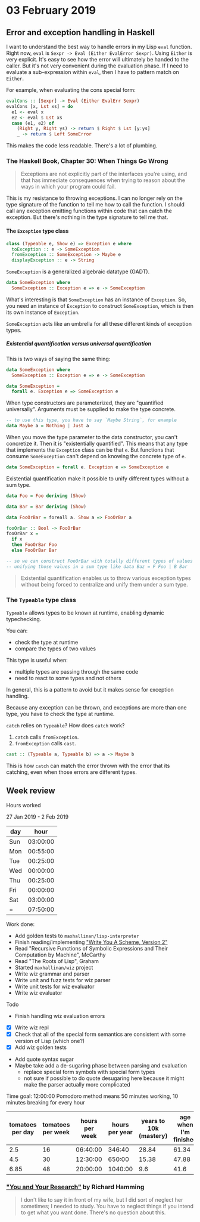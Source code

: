 # 03 February 2019

## Error and exception handling in Haskell

I want to understand the best way to handle errors in my Lisp `eval` function.
Right now, `eval` is `Sexpr -> Eval (Either EvalError Sexpr)`.
Using `Either` is very explicit.
It's easy to see how the error will ultimately be handed to the caller.
But it's not very convenient during the evaluation phase.
If I need to evaluate a sub-expression within `eval`, then I have to pattern
match on `Either`.

For example, when evaluating the cons special form:

```haskell
evalCons :: [Sexpr] -> Eval (Either EvalErr Sexpr)
evalCons [x, Lst xs] = do
  e1 <- eval x
  e2 <- eval $ Lst xs
  case (e1, e2) of
    (Right y, Right ys) -> return $ Right $ Lst [y:ys]
    _ -> return $ Left SomeError
```

This makes the code less readable.
There's a lot of plumbing.

### The Haskell Book, Chapter 30: When Things Go Wrong

> Exceptions are not explicitly part of the interfaces you're using, and that
> has immediate consequences when trying to reason about the ways in which your
> program could fail.

This is my resistance to throwing exceptions.
I can no longer rely on the type signature of the function to tell me how to
call the function.
I should call any exception emitting functions within code that can catch the
exception.
But there's nothing in the type signature to tell me that.

#### The `Exception` type class

```haskell
class (Typeable e, Show e) => Exception e where
  toException :: e -> SomeException
  fromException :: SomeException -> Maybe e
  displayException :: e -> String
```

`SomeException` is a generalized algebraic datatype (GADT).

```haskell
data SomeException where
  SomeException :: Exception e => e -> SomeException
```

What's interesting is that `SomeException` has an instance of `Exception`.
So, you need an instance of `Exception` to construct `SomeException`, which is
then its own instance of `Exception`.

`SomeException` acts like an umbrella for all these different kinds of exception
types.

##### Existential quantification versus universal quantification

This is two ways of saying the same thing:

```haskell
data SomeException where
  SomeException :: Exception e => e -> SomeException

data SomeException =
  forall e. Exception e => SomeException e
```

When type constructors are parameterized, they are "quantified universally".
Arguments must be supplied to make the type concrete.

```haskell
-- to use this type, you have to say `Maybe String`, for example
data Maybe a = Nothing | Just a
```

When you move the type parameter to the data constructor, you can't concretize
it.
Then it is "existentially quantified".
This means that any type that implements the `Exception` class can be that `e`.
But functions that consume `SomeException` can't depend on knowing the concrete
type of `e`.

```haskell
data SomeException = forall e. Exception e => SomeException e
```

Existential quantification make it possible to unify different types without a
sum type.

```haskell
data Foo = Foo deriving (Show)

data Bar = Bar deriving (Show)

data FooOrBar = foreall a. Show a => FooOrBar a

fooOrBar :: Bool -> FooOrBar
fooOrBar x =
  if x
  then FooOrBar Foo
  else FooOrBar Bar

-- so we can construct FooOrBar with totally different types of values without
-- unifying those values in a sum type like data Baz = F Foo | B Bar
```

> Existential quantification enables us to throw various exception types without
> being forced to centralize and unify them under a sum type.

### The `Typeable` type class

`Typeable` allows types to be known at runtime, enabling dynamic typechecking.

You can:

- check the type at runtime
- compare the types of two values

This type is useful when:

- multiple types are passing through the same code
- need to react to some types and not others

In general, this is a pattern to avoid but it makes sense for exception handling.

Because any exception can be thrown, and exceptions are more than one type,
you have to check the type at runtime.

`catch` relies on `Typeable`?
How does `catch` work?

1. `catch` calls `fromException`.
2. `fromException` calls `cast`.

```haskell
cast :: (Typeable a, Typeable b) => a -> Maybe b
```

This is how `catch` can match the error thrown with the error that its catching,
even when those errors are different types.

## Week review

Hours worked

27 Jan 2019 - 2 Feb 2019

|day|hour    |
|---|--------|
|Sun|03:00:00|
|Mon|00:55:00|
|Tue|00:25:00|
|Wed|00:00:00|
|Thu|00:25:00|
|Fri|00:00:00|
|Sat|03:00:00|
|=  |07:50:00|

Work done:

- Add golden tests to `maxhallinan/lisp-interpreter`
- Finish reading/implementing ["Write You A Scheme, Version 2"](https://www.wespiser.com/writings/wyas/home.html)
- Read "Recursive Functions of Symbolic Expressions and Their Computation by Machine", McCarthy
- Read "The Roots of Lisp", Graham
- Started `maxhallinan/wiz` project
- Write wiz grammar and parser
- Write unit and fuzz tests for wiz parser
- Write unit tests for wiz evaluator
- Write wiz evaluator

Todo

- Finish handling wiz evaluation errors
- [X] Write wiz repl
- [X] Check that all of the special form semantics are consistent with some version
  of Lisp (which one?)
- [X] Add wiz golden tests
- Add quote syntax sugar
- Maybe take add a de-sugaring phase between parsing and evaluation
  - replace special form symbols with special form types
  - not sure if possible to do quote desugaring here because it might make the
    parser actually more complicated

Time goal: 12:00:00
Pomodoro method means 50 minutes working, 10 minutes breaking for every hour

|tomatoes per day |tomatoes per week | hours per week | hours per year | years to 10k (mastery) | age when I'm finished |
|-----------------|------------------|----------------|----------------|--------------|-----------------------|
|2.5              |16                | 06:40:00       | 346:40         | 28.84        | 61.34                 |
|4.5              |30                | 12:30:00       | 650:00         | 15.38        | 47.88                 |
|6.85             |48                | 20:00:00       | 1040:00        | 9.6          | 41.6                  |


### ["You and Your Research"](http://www.paulgraham.com/hamming.html) by Richard Hamming

>I don't like to say it in front of my wife, but I did sort of neglect her 
>sometimes; I needed to study. You have to neglect things if you intend to get 
>what you want done. There's no question about this.

